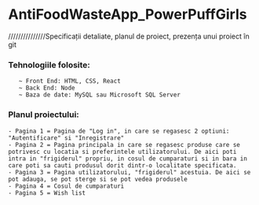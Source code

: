 # AntiFoodWasteApp_PowerPuffGirls

///////////////Specificații detaliate, planul de proiect, prezența unui proiect în git


 
### Tehnologiile folosite:
       ~ Front End: HTML, CSS, React
       ~ Back End: Node
       ~ Baza de date: MySQL sau Microsoft SQL Server 
       
### Planul proiectului: 
~~~
- Pagina 1 = Pagina de "Log in", in care se regasesc 2 optiuni: "Autentificare" si "Inregistrare"
- Pagina 2 = Pagina principala in care se regasesc produse care se potrivesc cu locatia si preferintele utilizatorului. De aici poti intra in "frigiderul" propriu, in cosul de cumparaturi si in bara in care poti sa cauti produsul dorit dintr-o localitate specificata.
- Pagina 3 = Pagina utilizatorului, "frigiderul" acestuia. De aici se pot adauga, se pot sterge si se pot vedea produsele
- Pagina 4 = Cosul de cumparaturi
- Pagina 5 = Wish list
~~~
